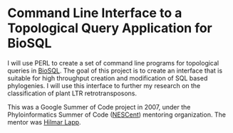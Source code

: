 Command Line Interface to a Topological Query Application for BioSQL
====================================================================

I will use PERL to create a set of command line programs for topological queries in [BioSQL]. The goal of this project is to create an interface that is suitable for high throughput creation and modification of SQL based phylogenies. I will use this interface to further my research on the classification of plant LTR retrotransposons.

This was a Google Summer of Code project in 2007, under the Phyloinformatics Summer of Code ([NESCent]) mentoring organization. The mentor was [Hilmar Lapp].

[BioSQL]: http://www.biosql.org
[NESCent]: http://nescent.org
[Hilmar Lapp]: http://github.com/hlapp
